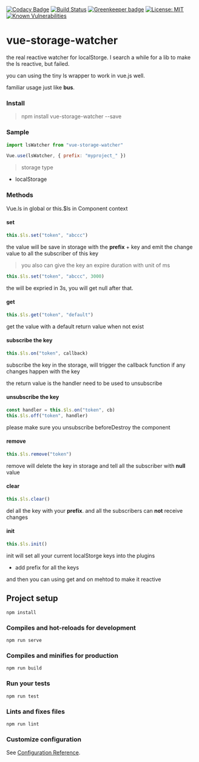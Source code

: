[![Codacy Badge](https://api.codacy.com/project/badge/Grade/3b39774059a445f19dcccc5d5ba01a23)](https://app.codacy.com/app/dreambo8563/vue-storage-watcher?utm_source=github.com&utm_medium=referral&utm_content=dreambo8563/vue-storage-watcher&utm_campaign=Badge_Grade_Dashboard)
[![Build Status](https://travis-ci.com/dreambo8563/vue-storage-watcher.svg?branch=master)](https://travis-ci.com/dreambo8563/vue-storage-watcher) [![Greenkeeper badge](https://badges.greenkeeper.io/dreambo8563/vue-storage-watcher.svg)](https://greenkeeper.io/)
[![License: MIT](https://img.shields.io/badge/License-MIT-yellow.svg)](https://opensource.org/licenses/MIT)
[![Known Vulnerabilities](https://snyk.io/test/github/dreambo8563/vue-storage-watcher/badge.svg?targetFile=package.json)](https://snyk.io/test/github/dreambo8563/vue-storage-watcher?targetFile=package.json)

# vue-storage-watcher

the real reactive watcher for localStorge.
I search a while for a lib to make the ls reactive, but failed.

you can using the tiny ls wrapper to work in vue.js well.

familiar usage just like **bus**.

### Install

> npm install vue-storage-watcher --save

### Sample

```js
import lsWatcher from "vue-storage-watcher"

Vue.use(lsWatcher, { prefix: "myproject_" })
```

> storage type

- localStorage

### Methods

Vue.ls in global or this.\$ls in Component context

#### set

```js
this.$ls.set("token", "abccc")
```

the value will be save in storage with the **prefix** + key
and emit the change value to all the subscriber of this key

> you also can give the key an expire duration with unit of ms

```js
this.$ls.set("token", "abccc", 3000)
```

the will be expried in 3s, you will get null after that.

#### get

```js
this.$ls.get("token", "default")
```

get the value with a default return value when not exist

#### subscribe the key

```js
this.$ls.on("token", callback)
```

subscribe the key in the storage, will trigger the callback function if any changes happen with the key

the return value is the handler need to be used to unsubscribe

#### unsubscribe the key

```js
const handler = this.$ls.on("token", cb)
this.$ls.off("token", handler)
```

please make sure you unsubscribe beforeDestroy the component

#### remove

```js
this.$ls.remove("token")
```

remove will delete the key in storage and tell all the subscriber with **null** value

#### clear

```js
this.$ls.clear()
```

del all the key with your **prefix**. and all the subscribers can **not** receive changes

#### init

```js
this.$ls.init()
```

init will set all your current localStorge keys into the plugins

- add prefix for all the keys

and then you can using get and on mehtod to make it reactive

###

## Project setup

```
npm install
```

### Compiles and hot-reloads for development

```
npm run serve
```

### Compiles and minifies for production

```
npm run build
```

### Run your tests

```
npm run test
```

### Lints and fixes files

```
npm run lint
```

### Customize configuration

See [Configuration Reference](https://cli.vuejs.org/config/).
